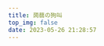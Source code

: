 ```yaml
---
title: 蒟蒻の狗叫
top_img: false
date: 2023-05-26 21:28:57
---
```

<script src="https://cdn.jsdelivr.net/npm/qexo-static@1.6.0/hexo/talks.js"></script> <link rel="stylesheet" href="https://cdn.jsdelivr.net/npm/qexo-static@1.6.0/hexo/talks.css"> <div id="qexot"></div> <script>showQexoTalks("qexot","https://edit.felixesintot.top", 8)</script>
